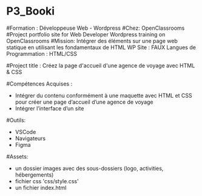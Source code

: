 # P3_Booki
#Formation : Développeuse Web - Wordpress 
#Chez: OpenClassrooms
#Project portfolio site for Web Developer Wordpress training on OpenClassrooms
#Mission: Intégrer des éléments sur une page web statique en utilisant les fondamentaux de HTML WP Site : FAUX Langues de Programmation : HTML/CSS

#Project title : Créez la page d'accueil d'une agence de voyage avec HTML & CSS

#Compétences Acquises : 
- Intégrer du contenu conformément à une maquette avec HTML et CSS pour créer une page d’accueil d’une agence de voyage <br>
- Intégrer l’interface d’un site <br>

#Outils:
- VSCode
- Navigateurs
- Figma


#Assets:
- un dossier images avec des sous-dossiers (logo, activities, hébergements)
- fichier css 'css/style.css'
- un fichier index.html
